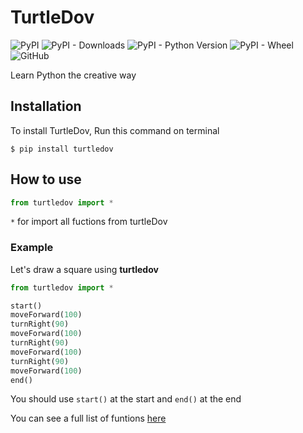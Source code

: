 # TurtleDov

![PyPI](https://img.shields.io/pypi/v/turtledov?color=blue)
![PyPI - Downloads](https://img.shields.io/pypi/dm/turtledov)
![PyPI - Python Version](https://img.shields.io/pypi/pyversions/turtledov)
![PyPI - Wheel](https://img.shields.io/pypi/wheel/turtledov)
![GitHub](https://img.shields.io/github/license/HirushaPramuditha/turtledov)

Learn Python the creative way

## Installation

To install TurtleDov, Run this command on terminal

```
$ pip install turtledov
```

## How to use

```python
from turtledov import *
```

`*` for import all fuctions from turtleDov

### Example

Let's draw a square using **turtledov**

```python
from turtledov import *

start()
moveForward(100)
turnRight(90)
moveForward(100)
turnRight(90)
moveForward(100)
turnRight(90)
moveForward(100)
end()
```

You should use `start()` at the start and `end()` at the end

You can see a full list of funtions [here](https://gist.github.com/HirushaPramuditha/5a63ff7b4b0c767ec95190f04dd73340)
